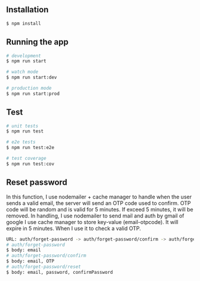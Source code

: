 ## Installation

```bash
$ npm install
```

## Running the app

```bash
# development
$ npm run start

# watch mode
$ npm run start:dev

# production mode
$ npm run start:prod
```

## Test

```bash
# unit tests
$ npm run test

# e2e tests
$ npm run test:e2e

# test coverage
$ npm run test:cov
```

## Reset password
In this function, I use nodemailer + cache manager to handle
when the user sends a valid email, the server will send an OTP code used to confirm. OTP code will be random and is valid for 5 minutes. If exceed 5 minutes, it will be removed.
In handling, I use nodemailer to send mail and auth by gmail of google
I use cache manager to store key-value (email-otpcode). It will expire in 5 minutes. When I use it to check a valid OTP.
```bash
URL: auth/forget-password -> auth/forget-password/confirm -> auth/forget-password/reset
# auth/forget-password
$ body: email
# auth/forget-password/confirm
$ body: email, OTP
# auth/forget-password/reset
$ body: email, password, confirmPassword
```
